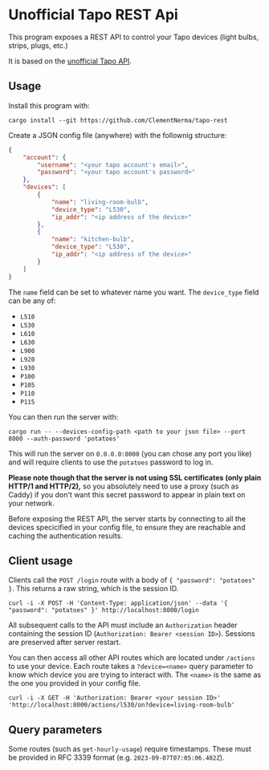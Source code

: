 # Unofficial Tapo REST Api

This program exposes a REST API to control your Tapo devices (light bulbs, strips, plugs, etc.)

It is based on the [unofficial Tapo API](https://crates.io/crates/tapo).

## Usage

Install this program with:

```shell
cargo install --git https://github.com/ClementNerma/tapo-rest
```

Create a JSON config file (anywhere) with the follownig structure:

```json
{
    "account": {
        "username": "<your tapo account's email>",
        "password": "<your tapo account's password>"
    },
    "devices": [
        {
            "name": "living-room-bulb",
            "device_type": "L530",
            "ip_addr": "<ip address of the device>"
        },
        {
            "name": "kitchen-bulb",
            "device_type": "L530",
            "ip_addr": "<ip address of the device>"
        }
    ]
}
```

The `name` field can be set to whatever name you want.
The `device_type` field can be any of:

* `L510`
* `L530`
* `L610`
* `L630`
* `L900`
* `L920`
* `L930`
* `P100`
* `P105`
* `P110`
* `P115`

You can then run the server with:

```shell
cargo run -- --devices-config-path <path to your json file> --port 8000 --auth-password 'potatoes'
```

This will run the server on `0.0.0.0:8000` (you can chose any port you like) and will require clients to use the `potatoes` password to log in.

**Please note though that the server is not using SSL certificates (only plain HTTP/1 and HTTP/2),** so you absolutely need to use a proxy (such as Caddy) if you don't want this secret password to appear in plain text on your network.

Before exposing the REST API, the server starts by connecting to all the devices specicified in your config file, to ensure they are reachable and caching the authentication results.

## Client usage

Clients call the `POST /login` route with a body of `{ "password": "potatoes" }`. This returns a raw string, which is the session ID.

```shell
curl -i -X POST -H 'Content-Type: application/json' --data '{ "password": "potatoes" }' http://localhost:8000/login
```

All subsequent calls to the API must include an `Authorization` header containing the session ID (`Authorization: Bearer <session ID>`). Sessions are preserved after server restart.

You can then access all other API routes which are located under `/actions` to use your device. Each route takes a `?device=<name>` query parameter to know which device you are trying to interact with. The `<name>` is the same as the one you provided in your config file.

```shell
curl -i -X GET -H 'Authorization: Bearer <your session ID>' 'http://localhost:8000/actions/l530/on?device=living-room-bulb'
```

## Query parameters

Some routes (such as `get-hourly-usage`) require timestamps. These must be provided in RFC 3339 format (e.g. `2023-09-07T07:05:06.402Z`).